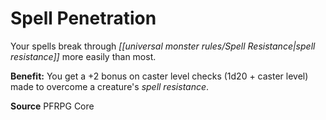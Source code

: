 ﻿---
cssclass: [feats]

---
# Spell Penetration

Your spells break through _[[universal monster rules/Spell Resistance|spell resistance]]_ more easily than most.

**Benefit:** You get a +2 bonus on caster level checks (1d20 + caster level) made to overcome a creature's _spell resistance_.

**Source** PFRPG Core